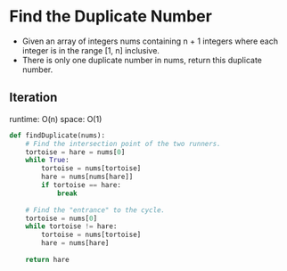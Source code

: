 # Find the Duplicate Number
- Given an array of integers nums containing n + 1 integers where each integer is in the range [1, n] inclusive.
- There is only one duplicate number in nums, return this duplicate number.

## Iteration
runtime: O(n) space: O(1)
```python
def findDuplicate(nums):
    # Find the intersection point of the two runners.
    tortoise = hare = nums[0]
    while True:
        tortoise = nums[tortoise]
        hare = nums[nums[hare]]
        if tortoise == hare:
            break
    
    # Find the "entrance" to the cycle.
    tortoise = nums[0]
    while tortoise != hare:
        tortoise = nums[tortoise]
        hare = nums[hare]
    
    return hare
```